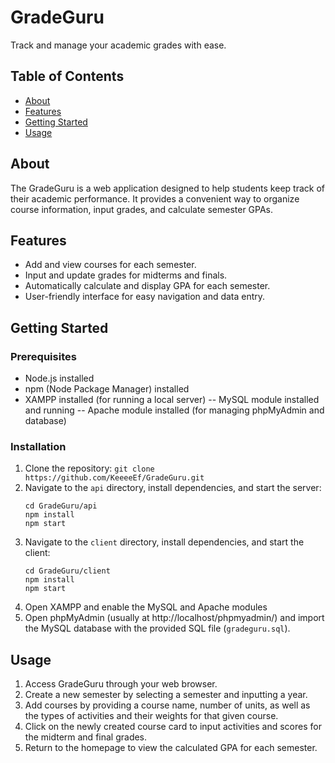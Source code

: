 
# GradeGuru
Track and manage your academic grades with ease.

## Table of Contents
- [About](#about)
- [Features](#features)
- [Getting Started](#getting-started)
- [Usage](#usage)

## About
The GradeGuru is a web application designed to help students keep track of their academic performance. It provides a convenient way to organize course information, input grades, and calculate semester GPAs.

## Features
- Add and view courses for each semester.
- Input and update grades for midterms and finals.
- Automatically calculate and display GPA for each semester.
- User-friendly interface for easy navigation and data entry.

## Getting Started
### Prerequisites
- Node.js installed
- npm (Node Package Manager) installed
- XAMPP installed (for running a local server)
-- MySQL module installed and running
-- Apache module installed (for managing phpMyAdmin and database)

### Installation
1. Clone the repository:
`git clone https://github.com/KeeeeEf/GradeGuru.git` 
3. Navigate to the `api` directory, install dependencies, and start the server:
	```
	cd GradeGuru/api
	npm install
	npm start
	```
4. Navigate to the `client` directory, install dependencies, and start the client:
	```
	cd GradeGuru/client
	npm install
	npm start
	```
5. Open XAMPP and enable the MySQL and Apache modules
6. Open phpMyAdmin (usually at http://localhost/phpmyadmin/) and import the MySQL database with the provided SQL file (`gradeguru.sql`).

## Usage
1. Access GradeGuru through your web browser.
2. Create a new semester by selecting a semester and inputting a year.
3. Add courses by providing a course name, number of units, as well as the types of activities and their weights for that given course.
4. Click on the newly created course card to input activities and scores for the midterm and final grades.
5. Return to the homepage to view the calculated GPA for each semester.